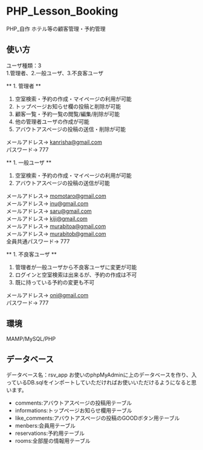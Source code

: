 # PHP_Lesson_Booking
PHP_自作 ホテル等の顧客管理・予約管理
## 使い方
ユーザ種類：3<br>
1.管理者、2.一般ユーザ、3.不良客ユーザ


** 1. 管理者 **<br>
  1. 空室検索・予約の作成・マイページの利用が可能<br>
  1. トップページお知らせ欄の投稿と削除が可能<br>
  1. 顧客一覧・予約一覧の閲覧/編集/削除が可能<br>
  1. 他の管理者ユーザの作成が可能<br>
  1. アバウトアスページの投稿の送信・削除が可能<br>

メールアドレス→ kanrisha@gmail.com<br>
パスワード→ 777


** 1. 一般ユーザ **<br>
  1. 空室検索・予約の作成・マイページの利用が可能<br>
  1. アバウトアスページの投稿の送信が可能<br>

メールアドレス→ momotaro@gmail.com<br>
メールアドレス→ inu@gmail.com<br>
メールアドレス→ saru@gmail.com<br>
メールアドレス→ kiji@gmail.com<br>
メールアドレス→ murabitoa@gmail.com<br>
メールアドレス→ murabitob@gmail.com<br>
全員共通パスワード→ 777


** 1. 不良客ユーザ **<br>
  1. 管理者が一般ユーザから不良客ユーザに変更が可能<br>
  1. ログインと空室検索は出来るが、予約の作成は不可<br>
  1. 既に持っている予約の変更も不可<br>

メールアドレス→ oni@gmail.com<br>
パスワード→ 777

## 環境
MAMP/MySQL/PHP

## データベース
データベース名：rsv_app
お使いのphpMyAdminに上のデータベースを作り、入っているDB.sqlをインポートしていただければお使いいただけるようになると思います。

- comments:アバウトアスページの投稿用テーブル<br>
- informations:トップページお知らせ欄用テーブル<br>
- like_comments:アバウトアスページの投稿のGOODボタン用テーブル<br>
- menbers:会員用テーブル<br>
- reservations:予約用テーブル<br>
- rooms:全部屋の情報用テーブル
